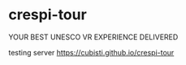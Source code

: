 # crespi-tour
YOUR BEST UNESCO VR EXPERIENCE DELIVERED

testing server https://cubisti.github.io/crespi-tour
